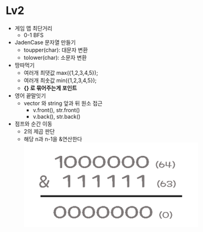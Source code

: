 #   Lv2

-   게임 맵 최단거리
    -   0-1 BFS
-   JadenCase 문자열 만들기
    -   toupper(char): 대문자 변환
    -   tolower(char): 소문자 변환
- 땅따먹기
    -  여러개 최댓값 max({1,2,3,4,5});
    -  여러개 최솟값 min({1,2,3,4,5}); 
    - **{} 로 묶어주는게 포인트**
- 영어 끝말잇기
  - vector 와 string 앞과 뒤 원소 접근
    - v.front(), str.front()
    - v.back(), str.back()
-   점프와 순간 이동
    -   2의 제곱 판단
    - 해당 n과 n-1을 &연산한다   
    ![2의제곱](two.png)